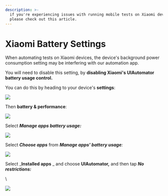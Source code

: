```yaml
---
description: >-
  if you're experiencing issues with running mobile tests on Xiaomi devices,
  please check out this article.
---
```


# Xiaomi Battery Settings

When automating tests on Xiaomi devices, the device's background power consumption setting may be interfering with our automation app.

You will need to disable this setting, by **disabling Xiaomi's UIAutomator battery usage control.**

You can do this by heading to your device's **settings**:

![](https://downloads.intercomcdn.com/i/o/222194163/37996aee22842b11ace77957/1.png)

Then **battery & performance**:

![](https://downloads.intercomcdn.com/i/o/222194213/715ac37f971432e6f9da707d/2.png)

Select _**Manage apps battery usage:**_

![](https://downloads.intercomcdn.com/i/o/222194350/74e5d1b5e09112b76b3ee631/3.png)

Select _**Choose apps**_ from _**Manage apps' battery usage**:_

![](https://downloads.intercomcdn.com/i/o/222194641/490ea5e5936a4b22e420d22c/4.png)

Select _**Installed apps** _ and choose **UIAutomator,** and then tap _**No restrictions:**_

\


![](https://downloads.intercomcdn.com/i/o/222195076/40fb31b8a0423a76ed941ab8/5.png)
